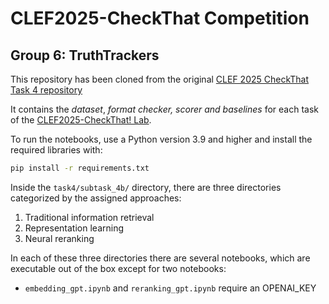 # CLEF2025-CheckThat Competition

## Group 6: TruthTrackers

This repository has been cloned from the original [CLEF 2025 CheckThat Task 4 repository](https://gitlab.com/checkthat_lab/clef2025-checkthat-lab/-/tree/main/task4)

It contains the _dataset_, _format checker, scorer and baselines_ for each task of the [CLEF2025-CheckThat! Lab](https://checkthat.gitlab.io/).

To run the notebooks, use a Python version 3.9 and higher and install the required libraries with:

```bash
pip install -r requirements.txt
```

Inside the `task4/subtask_4b/` directory, there are three directories categorized by the assigned approaches:
1. Traditional information retrieval
2. Representation learning
3. Neural reranking

In each of these three directories there are several notebooks, which are executable out of the box except for two notebooks:
- `embedding_gpt.ipynb` and `reranking_gpt.ipynb` require an OPENAI_KEY


